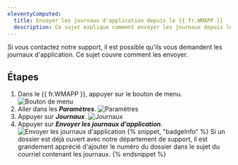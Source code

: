 ```yaml
---
eleventyComputed:
  title: Envoyer les journaux d'application depuis le {{ fr.WMAPP }}
  description: Ce sujet explique comment envoyer les journaux depuis le {{ fr.WMAPP }}.
---
```

Si vous contactez notre support, il est possible qu'ils vous demandent les journaux d'application. Ce sujet couvre comment les envoyer.

## Étapes
1. Dans le {{ fr.WMAPP }}, appuyer sur le bouton de menu.
![Bouton de menu](https://cdnweb.devolutions.net/docs/docs_en_kb_KB0133.png)
1. Aller dans les ***Paramètres***.
![Paramètres](https://cdnweb.devolutions.net/docs/docs_en_kb_KB0134.png)
1. Appuyer sur ***Journaux***.
![Journaux](https://cdnweb.devolutions.net/docs/docs_en_kb_KB0135.png)
1. Appuyer sur ***Envoyer les journaux d'application***.
![Envoyer les journaux d'application](https://cdnweb.devolutions.net/docs/docs_en_kb_KB0136.png)
   {% snippet, "badgeInfo" %}
   Si un dossier est déjà ouvert avec notre département de support, il est grandement apprécié d'ajouter le numéro du dossier dans le sujet du courriel contenant les journaux.
   {% endsnippet %}
